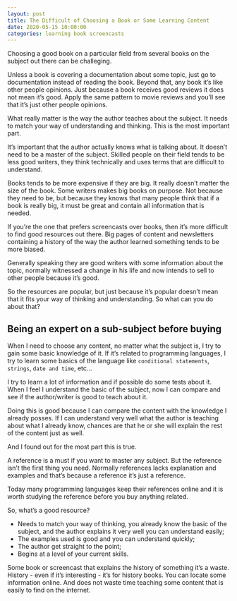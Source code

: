 ```yaml
---
layout: post
title: The Difficult of Choosing a Book or Some Learning Content
date: 2020-05-15 10:00:00
categories: learning book screencasts
---
```


Choosing a good book on a particular field from several books on the subject out there can be challeging.

Unless a book is covering a documentation about some topic, just go to documentation instead of reading the book. Beyond that, any book it’s like other people opinions. Just because a book receives good reviews it does not mean it’s good. Apply the same pattern to movie reviews and you’ll see that it’s just other people opinions.

What really matter is the way the author teaches about the subject. It needs to match your way of understanding and thinking. This is the most important part.

It’s important that the author actually knows what is talking about. It doesn’t need to be a master of the subject. Skilled people on their field tends to be less good writers, they think technically and uses terms that are difficult to understand.

Books tends to be more expensive if they are big. It really doesn’t matter the size of the book. Some writers makes big books on purpose. Not because they need to be, but because they knows that many people think that if a book is really big, it must be great and contain all information that is needed.

If you’re the one that prefers screencasts over books, then it’s more difficult to find good resources out there. Big pages of content and newsletters containing a history of the way the author learned something tends to be more biased.

Generally speaking they are good writers with some information about the topic, normally witnessed a change in his life and now intends to sell to other people because it’s good.

So the resources are popular, but just because it’s popular doesn’t mean that it fits your way of thinking and understanding. So what can you do about that?

## Being an expert on a sub-subject before buying

When I need to choose any content, no matter what the subject is, I try to gain some basic knowledge of it. If it’s related to programming languages, I try to learn some basics of the language like `conditional statements`, `strings`, `date and time`, etc…

I try to learn a lot of information and if possible do some tests about it. When I feel I understand the basic of the subject, now I can compare and see if the author/writer is good to teach about it.

Doing this is good because I can compare the content with the knowledge I already posses. If I can understand very well what the author is teaching about what I already know, chances are that he or she will explain the rest of the content just as well.

And I found out for the most part this is true.

A reference is a must if you want to master any subject. But the reference isn’t the first thing you need. Normally references lacks explanation and examples and that’s because a reference it’s just a reference.

Today many programming languages keep their references online and it is worth studying the reference before you buy anything related.

So, what’s a good resource?

- Needs to match your way of thinking, you already know the basic of the subject, and the author explains it very well you can understand easily;
- The examples used is good and you can understand quickly;
- The author get straight to the point;
- Begins at a level of your current skills.

Some book or screencast that explains the history of something it’s a waste. History - even if it’s interesting - it’s for history books. You can locate some information online. And does not waste time teaching some content that is easily to find on the internet.
